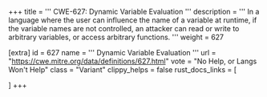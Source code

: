 +++
title = '''
CWE-627: Dynamic Variable Evaluation
'''
description	= '''
In a language where the user can influence the name of a variable at runtime, if the variable names are not controlled, an attacker can read or write to arbitrary variables, or access arbitrary functions.
'''
weight = 627

[extra]
id = 627
name = '''
Dynamic Variable Evaluation
'''
url = "https://cwe.mitre.org/data/definitions/627.html"
vote = "No Help, or Langs Won't Help"
class = "Variant"
clippy_helps = false
rust_docs_links = [
	
]
+++
